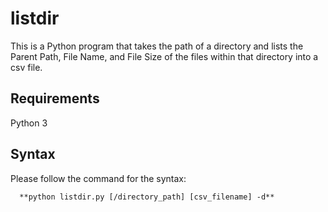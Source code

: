 # listdir
This is a Python program that takes the path of a directory and lists the Parent
Path, File Name, and File Size of the files within that directory into a csv file.

## Requirements
Python 3

## Syntax
Please follow the command for the syntax:
```
  **python listdir.py [/directory_path] [csv_filename] -d**
```
